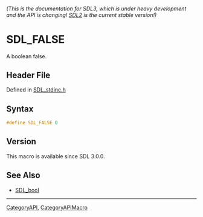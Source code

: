 ###### (This is the documentation for SDL3, which is under heavy development and the API is changing! [SDL2](https://wiki.libsdl.org/SDL2/) is the current stable version!)
# SDL_FALSE

A boolean false.

## Header File

Defined in [SDL_stdinc.h](https://github.com/libsdl-org/SDL/blob/main/include/SDL3/SDL_stdinc.h)

## Syntax

```c
#define SDL_FALSE 0
```

## Version

This macro is available since SDL 3.0.0.

## See Also

* [SDL_bool](SDL_bool)

----
[CategoryAPI](CategoryAPI), [CategoryAPIMacro](CategoryAPIMacro)

